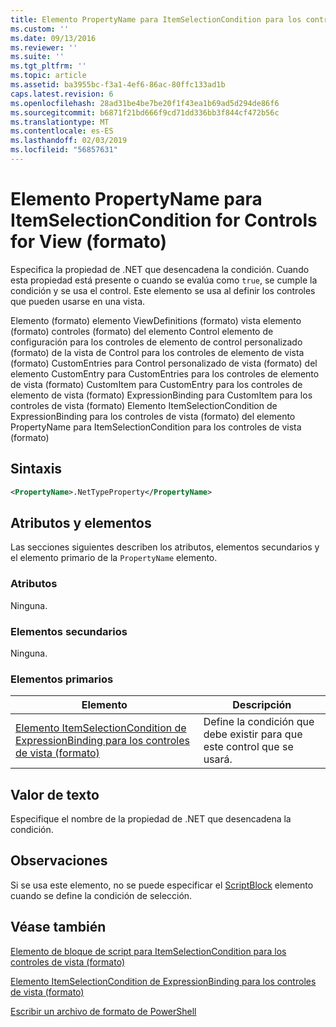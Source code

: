 ```yaml
---
title: Elemento PropertyName para ItemSelectionCondition para los controles de vista (formato) | Microsoft Docs
ms.custom: ''
ms.date: 09/13/2016
ms.reviewer: ''
ms.suite: ''
ms.tgt_pltfrm: ''
ms.topic: article
ms.assetid: ba3955bc-f3a1-4ef6-86ac-80ffc133ad1b
caps.latest.revision: 6
ms.openlocfilehash: 28ad31be4be7be20f1f43ea1b69ad5d294de86f6
ms.sourcegitcommit: b6871f21bd666f9cd71dd336bb3f844cf472b56c
ms.translationtype: MT
ms.contentlocale: es-ES
ms.lasthandoff: 02/03/2019
ms.locfileid: "56857631"
---
```

# <a name="propertyname-element-for-itemselectioncondition-for-controls-for-view-format"></a>Elemento PropertyName para ItemSelectionCondition for Controls for View (formato)

Especifica la propiedad de .NET que desencadena la condición. Cuando esta propiedad está presente o cuando se evalúa como `true`, se cumple la condición y se usa el control. Este elemento se usa al definir los controles que pueden usarse en una vista.

Elemento (formato) elemento ViewDefinitions (formato) vista elemento (formato) controles (formato) del elemento Control elemento de configuración para los controles de elemento de control personalizado (formato) de la vista de Control para los controles de elemento de vista (formato) CustomEntries para Control personalizado de vista (formato) del elemento CustomEntry para CustomEntries para los controles de elemento de vista (formato) CustomItem para CustomEntry para los controles de elemento de vista (formato) ExpressionBinding para CustomItem para los controles de vista (formato) Elemento ItemSelectionCondition de ExpressionBinding para los controles de vista (formato) del elemento PropertyName para ItemSelectionCondition para los controles de vista (formato)

## <a name="syntax"></a>Sintaxis

```xml
<PropertyName>.NetTypeProperty</PropertyName>
```

## <a name="attributes-and-elements"></a>Atributos y elementos

Las secciones siguientes describen los atributos, elementos secundarios y el elemento primario de la `PropertyName` elemento.

### <a name="attributes"></a>Atributos

Ninguna.

### <a name="child-elements"></a>Elementos secundarios

Ninguna.

### <a name="parent-elements"></a>Elementos primarios

|Elemento|Descripción|
|-------------|-----------------|
|[Elemento ItemSelectionCondition de ExpressionBinding para los controles de vista (formato)](./itemselectioncondition-element-for-expressionbinding-for-controls-for-view-format.md)|Define la condición que debe existir para que este control que se usará.|

## <a name="text-value"></a>Valor de texto

Especifique el nombre de la propiedad de .NET que desencadena la condición.

## <a name="remarks"></a>Observaciones

Si se usa este elemento, no se puede especificar el [ScriptBlock](./scriptblock-element-for-itemselectioncondition-for-controls-for-view-format.md) elemento cuando se define la condición de selección.

## <a name="see-also"></a>Véase también

[Elemento de bloque de script para ItemSelectionCondition para los controles de vista (formato)](./scriptblock-element-for-itemselectioncondition-for-controls-for-view-format.md)

[Elemento ItemSelectionCondition de ExpressionBinding para los controles de vista (formato)](./itemselectioncondition-element-for-expressionbinding-for-controls-for-view-format.md)

[Escribir un archivo de formato de PowerShell](./writing-a-powershell-formatting-file.md)
